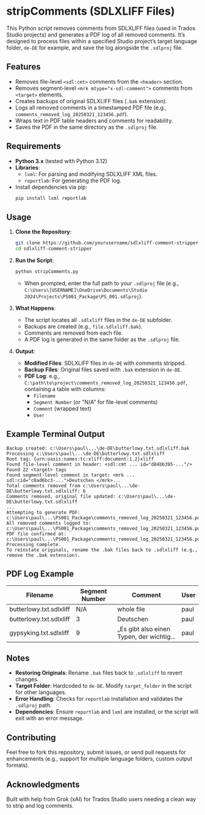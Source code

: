 # stripComments (SDLXLIFF Files)

This Python script removes comments from SDLXLIFF files (used in Trados Studio projects) and generates a PDF log of all removed comments. It’s designed to process files within a specified Studio project’s target language folder, `de-DE` for example, and save the log alongside the `.sdlproj` file.

## Features
- Removes file-level `<sdl:cmt>` comments from the `<header>` section.
- Removes segment-level `<mrk mtype="x-sdl-comment">` comments from `<target>` elements.
- Creates backups of original SDLXLIFF files (`.bak` extension).
- Logs all removed comments in a timestamped PDF file (e.g., `comments_removed_log_20250321_123456.pdf`).
- Wraps text in PDF table headers and comments for readability.
- Saves the PDF in the same directory as the `.sdlproj` file.

## Requirements
- **Python 3.x** (tested with Python 3.12)
- **Libraries**:
  - `lxml`: For parsing and modifying SDLXLIFF XML files.
  - `reportlab`: For generating the PDF log.
- Install dependencies via pip:
  ```bash
  pip install lxml reportlab

## Usage
1. **Clone the Repository**:
   ```bash
   git clone https://github.com/yourusername/sdlxliff-comment-stripper.git
   cd sdlxliff-comment-stripper
   ```

2. **Run the Script**:
   ```bash
   python stripComments.py
   ```
   - When prompted, enter the full path to your `.sdlproj` file (e.g., `C:\Users\[USERNAME]\OneDrive\Documents\Studio 2024\Projects\PS001_Package\PS_001.sdlproj`).

3. **What Happens**:
   
   - The script locates all `.sdlxliff` files in the `de-DE` subfolder.
   - Backups are created (e.g., `file.sdlxliff.bak`).
   - Comments are removed from each file.
   - A PDF log is generated in the same folder as the `.sdlproj` file.
   
4. **Output**:
   - **Modified Files**: SDLXLIFF files in `de-DE` with comments stripped.
   - **Backup Files**: Original files saved with `.bak` extension in `de-DE`.
   - **PDF Log**: e.g., `C:\path\to\project\comments_removed_log_20250321_123456.pdf`, containing a table with columns:
     - `Filename`
     - `Segment Number` (or "N/A" for file-level comments)
     - `Comment` (wrapped text)
     - `User`

## Example Terminal Output
```
Backup created: c:\Users\paul\...\de-DE\butterlowy.txt.sdlxliff.bak
Processing c:\Users\paul\...\de-DE\butterlowy.txt.sdlxliff
Root tag: {urn:oasis:names:tc:xliff:document:1.2}xliff
Found file-level comment in header: <sdl:cmt ... id="d84bb395-..."/>
Found 22 <target> tags
Found segment-level comment in target: <mrk ... sdl:cid="c0ad6bc3-...">Deutschen </mrk>...
Total comments removed from c:\Users\paul\...\de-DE\butterlowy.txt.sdlxliff: 6
Comments removed, original file updated: c:\Users\paul\...\de-DE\butterlowy.txt.sdlxliff
...
Attempting to generate PDF: c:\Users\paul\...\PS001_Package\comments_removed_log_20250321_123456.pdf
All removed comments logged to: c:\Users\paul\...\PS001_Package\comments_removed_log_20250321_123456.pdf
PDF file confirmed at: c:\Users\paul\...\PS001_Package\comments_removed_log_20250321_123456.pdf
Processing complete.
To reinstate originals, rename the .bak files back to .sdlxliff (e.g., remove the .bak extension).
```

## PDF Log Example
| Filename                | Segment Number | Comment                                   | User |
| ----------------------- | -------------- | ----------------------------------------- | ---- |
| butterlowy.txt.sdlxliff | N/A            | whole file                                | paul |
| butterlowy.txt.sdlxliff | 3              | Deutschen                                 | paul |
| gypsyking.txt.sdlxliff  | 9              | „Es gibt also einen Typen, der wichtig... | paul |

## Notes
- **Restoring Originals**: Rename `.bak` files back to `.sdlxliff` to revert changes.
- **Target Folder**: Hardcoded to `de-DE`. Modify `target_folder` in the script for other languages.
- **Error Handling**: Checks for `reportlab` installation and validates the `.sdlproj` path.
- **Dependencies**: Ensure `reportlab` and `lxml` are installed, or the script will exit with an error message.

## Contributing
Feel free to fork this repository, submit issues, or send pull requests for enhancements (e.g., support for multiple language folders, custom output formats).

## Acknowledgments
Built with help from Grok (xAI) for Trados Studio users needing a clean way to strip and log comments.